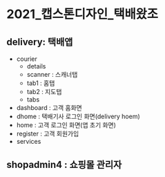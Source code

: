 # 2021_캡스톤디자인_택배왔조

delivery: 택배앱
---
- courier
	- details 
	- scanner : 스캐너탭
	- tab1 : 홈탭
	- tab2 : 지도탭
	- tabs
- dashboard : 고객 홈화면
- dhome : 택배기사 로그인 화면(delivery hoem)
- home : 고객 로그인 화면(앱 초기 화면)
- register : 고객 회원가입
- services

shopadmin4 : 쇼핑몰 관리자
---

